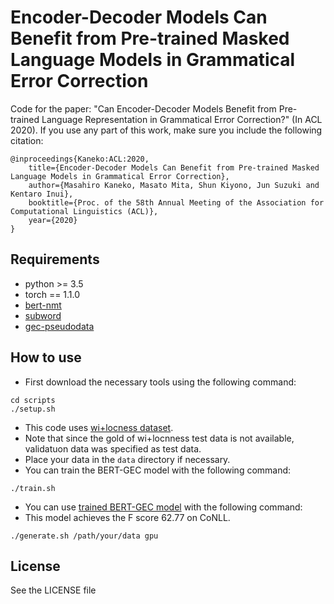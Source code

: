 # Encoder-Decoder Models Can Benefit from Pre-trained Masked Language Models in Grammatical Error Correction
Code for the paper: "Can Encoder-Decoder Models Benefit from Pre-trained Language Representation in Grammatical Error Correction?" (In ACL 2020).
If you use any part of this work, make sure you include the following citation:
```
@inproceedings{Kaneko:ACL:2020,
    title={Encoder-Decoder Models Can Benefit from Pre-trained Masked Language Models in Grammatical Error Correction},
    author={Masahiro Kaneko, Masato Mita, Shun Kiyono, Jun Suzuki and Kentaro Inui},
    booktitle={Proc. of the 58th Annual Meeting of the Association for Computational Linguistics (ACL)},
    year={2020}
}
```
## Requirements
- python >= 3.5
- torch == 1.1.0
- [bert-nmt](https://github.com/bert-nmt/bert-nmt)
- [subword](https://github.com/rsennrich/subword-nmt)
- [gec-pseudodata](https://github.com/butsugiri/gec-pseudodata)

## How to use
- First download the necessary tools using the following command:
```
cd scripts
./setup.sh
```
- This code uses [wi+locness dataset](https://www.cl.cam.ac.uk/research/nl/bea2019st/).
- Note that since the gold of wi+locnness test data is not available, validatuon data was specified as test data.
- Place your data in the `data` directory if necessary.
- You can train the BERT-GEC model with the following command:
```
./train.sh
```
- You can use [trained BERT-GEC model](https://drive.google.com/drive/folders/1h_r46EswcT1q75qwje6h6yJpOxzAG8gP?usp=sharing) with the following command:
- This model achieves the F score 62.77 on CoNLL.
```
./generate.sh /path/your/data gpu
```

## License
See the LICENSE file
